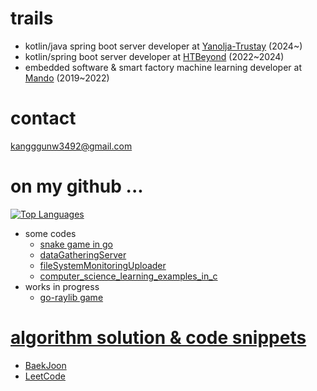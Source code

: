 # trails
- kotlin/java spring boot server developer at [Yanolja-Trustay](https://www.trustay.me/) (2024~)
- kotlin/spring boot server developer at [HTBeyond](https://htbeyond.com/) (2022~2024)  
- embedded software & smart factory machine learning developer at [Mando](https://www.hlmando.com/ko/main.do) (2019~2022)

# contact  
kangggunw3492@gmail.com

# on my github ...
[![Top Languages](https://github-readme-stats.vercel.app/api/top-langs/?username=r3g492&langs_count=8&hide=java,jupyter%20notebook&layout=compact&theme=onedark&border_color=333333&custom_title=Most%20Used%20Languages%20%28GitHub%29)](https://github.com/r3g492)
- some codes
    - [snake game in go](https://github.com/r3g492/helloGame)
    - [dataGatheringServer](https://github.com/r3g492/dataGatherer)
    - [fileSystemMonitoringUploader](https://github.com/r3g492/S3FileUpload)
    - [computer_science_learning_examples_in_c](https://github.com/r3g492/cs_examples)
- works in progress
    - [go-raylib game](https://github.com/r3g492/blazethenet)

# [algorithm solution & code snippets](https://r3g492.github.io/skills-github-pages/)
- [BaekJoon](https://www.acmicpc.net/user/kangggunw3492)
- [LeetCode](https://leetcode.com/u/R3g492/)
